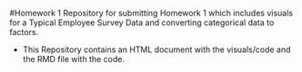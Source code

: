 #Homework 1
Repository for submitting Homework 1 which includes visuals for a Typical Employee Survey Data and converting categorical data to factors. 

- This Repository contains an HTML document with the visuals/code and the RMD file with the code. 
